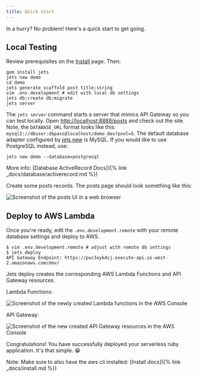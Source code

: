 ```yaml
---
title: Quick Start
---
```


In a hurry? No problem!  Here's a quick start to get going.

## Local Testing

Review prerequisites on the [Install](/docs/install) page. Then:

    gem install jets
    jets new demo
    cd demo
    jets generate scaffold post title:string
    vim .env.development # edit with local db settings
    jets db:create db:migrate
    jets server

The `jets server` command starts a server that mimics API Gateway so you can test locally.  Open [http://localhost:8888/posts](http://localhost:8888/posts) and check out the site. Note, the `DATABASE_URL` format looks like this: `mysql2://dbuser:dbpass@localhost/demo_dev?pool=5`. The default database adapter configured by [jets new](https://rubyonjets.com/reference/jets-new/) is MySQL.  If you would like to use PostgreSQL instead, use:

    jets new demo --database=postgresql

More info: [Database ActiveRecord Docs]({% link _docs/database/activerecord.md %})

Create some posts records. The posts page should look something like this:

![Screenshot of the posts UI in a web browser](/img/quick-start/posts-index.png)

## Deploy to AWS Lambda

Once you're ready, edit the `.env.development.remote` with your remote database settings and deploy to AWS.

    $ vim .env.development.remote # adjust with remote db settings
    $ jets deploy
    API Gateway Endpoint: https://puc3xyk4cj.execute-api.us-west-2.amazonaws.com/dev/

Jets deploy creates the corresponding AWS Lambda Functions and API Gateway resources.

Lambda Functions:

![Screenshot of the newly created Lambda functions in the AWS Console](/img/quick-start/demo-lambda-functions.png)

API Gateway:

![Screenshot of the new created API Gateway resources in the AWS Console](/img/quick-start/demo-api-gateway.png)

Congratulations!  You have successfully deployed your serverless ruby application. It's that simple. 😁

Note: Make sure to also have the aws cli installed: [Install docs]({% link _docs/install.md %})


